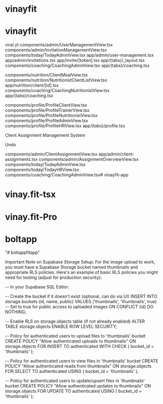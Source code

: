# vinayfit
# vinayfit

viral yt 
components/admin/UserManagementView.tsx
components/admin/InvitationManagementView.tsx
components/today/TodayAdminView.tsx
app/admin/user-management.tsx
app/admin/invitations.tsx
app/invite/[token].tsx
app/(tabs)/_layout.tsx
components/coaching/CoachingAdminView.tsx
app/(tabs)/coaching.tsx


components/nutrition/ClientMealView.tsx
components/nutrition/NutritionistClientListView.tsx
app/nutrition/client/[id].tsx
components/coaching/CoachingNutritionistView.tsx
app/(tabs)/coaching.tsx


components/profile/ProfileClientView.tsx
components/profile/ProfileTrainerView.tsx
components/profile/ProfileNutritionistView.tsx
components/profile/ProfileAdminView.tsx
components/profile/ProfileHRView.tsx
app/(tabs)/profile.tsx


Client Assignment Management System

Undo

components/admin/ClientAssignmentView.tsx
app/admin/client-assignments.tsx
components/admin/AssignmentOverviewView.tsx
components/today/TodayAdminView.tsx
components/today/TodayHRView.tsx
components/coaching/CoachingAdminView.tsx# vinayfit-app
# vinay.fit-tsx
# vinay.fit-Pro
# boltapp
"# boltappfitapp" 


Important Note on Supabase Storage Setup:
For the image upload to work, you must have a Supabase Storage bucket named thumbnails and appropriate RLS policies. Here's an example of basic RLS policies you might need for testing (adjust for production security):


-- In your Supabase SQL Editor:

-- Create the bucket if it doesn't exist (optional, can do via UI)
INSERT INTO storage.buckets (id, name, public)
VALUES ('thumbnails', 'thumbnails', true) -- Set to true for public access to uploaded images
ON CONFLICT (id) DO NOTHING;

-- Enable RLS on storage.objects table (if not already enabled)
ALTER TABLE storage.objects ENABLE ROW LEVEL SECURITY;

-- Policy for authenticated users to upload files to 'thumbnails' bucket
CREATE POLICY "Allow authenticated uploads to thumbnails"
  ON storage.objects FOR INSERT TO authenticated WITH CHECK (
    bucket_id = 'thumbnails'
  );

-- Policy for authenticated users to view files in 'thumbnails' bucket
CREATE POLICY "Allow authenticated reads from thumbnails"
  ON storage.objects FOR SELECT TO authenticated USING (
    bucket_id = 'thumbnails'
  );

-- Policy for authenticated users to update/upsert files in 'thumbnails' bucket
CREATE POLICY "Allow authenticated updates to thumbnails"
  ON storage.objects FOR UPDATE TO authenticated USING (
    bucket_id = 'thumbnails'
  );
